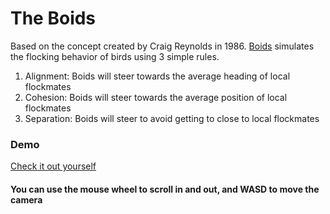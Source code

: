 # The Boids

Based on the concept created by Craig Reynolds in 1986. [Boids](https://en.wikipedia.org/wiki/Boids) simulates the flocking behavior of birds using 3 simple rules.

1. Alignment: Boids will steer towards the average heading of local flockmates
2. Cohesion: Boids will steer towards the average position of local flockmates
3. Separation: Boids will steer to avoid getting to close to local flockmates

### Demo

[Check it out yourself](https://jumballaya.github.io/WebGPU-GPGPU-Boids/)

#### You can use the mouse wheel to scroll in and out, and WASD to move the camera
